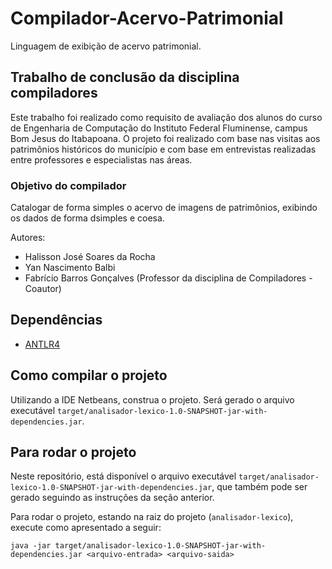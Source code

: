 # Compilador-Acervo-Patrimonial
Linguagem de exibição de acervo patrimonial.

## Trabalho de conclusão da disciplina compiladores
Este trabalho foi realizado como requisito de avaliação dos alunos do curso de Engenharia de Computação do Instituto Federal Fluminense, campus Bom Jesus do Itabapoana.
O projeto foi realizado com base nas visitas aos patrimônios históricos do município e com base em entrevistas realizadas entre professores e especialistas nas áreas.

### Objetivo do compilador
Catalogar de forma simples o acervo de imagens de patrimônios, exibindo os dados de forma dsimples e coesa.

Autores:
- Halisson José Soares da Rocha
- Yan Nascimento Balbi
- Fabrício Barros Gonçalves (Professor da disciplina de Compiladores - Coautor)
## Dependências
- [ANTLR4](https://www.antlr.org/download.html)

## Como compilar o projeto

Utilizando a IDE Netbeans, construa o projeto. Será gerado o arquivo executável `target/analisador-lexico-1.0-SNAPSHOT-jar-with-dependencies.jar`.

## Para rodar o projeto

Neste repositório, está disponível o arquivo executável `target/analisador-lexico-1.0-SNAPSHOT-jar-with-dependencies.jar`, que também pode ser gerado seguindo as instruções da seção anterior.

Para rodar o projeto, estando na raiz do projeto (`analisador-lexico`), execute como apresentado a seguir:
```
java -jar target/analisador-lexico-1.0-SNAPSHOT-jar-with-dependencies.jar <arquivo-entrada> <arquivo-saida>
```
